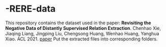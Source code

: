 # -RERE-data

This repository contains the dataset used in the paper:  **Revisiting the Negative Data of Distantly Supervised Relation Extraction**. Chenhao Xie, Jiaqing Liang, Jingping Liu, Chengsong Huang, Wenhao Huang, Yanghua Xiao. ACL 2021. [paper](https://arxiv.org/pdf/2105.10158.pdf)
Put the extracted files into corresponding folders.
